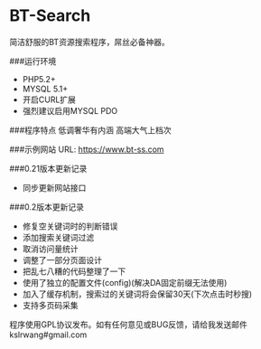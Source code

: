 BT-Search
=========
简洁舒服的BT资源搜索程序，屌丝必备神器。

###运行环境
* PHP5.2+
* MYSQL 5.1+
* 开启CURL扩展
* 强烈建议启用MYSQL PDO

###程序特点
低调奢华有内涵 高端大气上档次

###示例网站
URL: https://www.bt-ss.com

###0.21版本更新记录
* 同步更新网站接口

###0.2版本更新记录
* 修复空关键词时的判断错误
* 添加搜索关键词过滤
* 取消访问量统计
* 调整了一部分页面设计
* 把乱七八糟的代码整理了一下
* 使用了独立的配置文件(config)(解决DA固定前缀无法使用)
* 加入了缓存机制，搜索过的关键词将会保留30天(下次点击时秒搜)
* 支持多页码采集

程序使用GPL协议发布。如有任何意见或BUG反馈，请给我发送邮件 kslrwang#gmail.com
